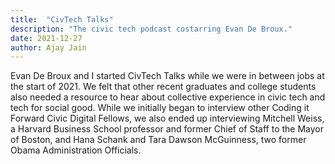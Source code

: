 ```yaml
---
title:  "CivTech Talks"
description: "The civic tech podcast costarring Evan De Broux."
date: 2021-12-27
author: Ajay Jain
---
```


Evan De Broux and I started CivTech Talks while we were in between jobs at the start of 2021. We felt that other recent graduates and college students also needed a resource to hear about collective experience in civic tech and tech for social good. While we initially began to interview other Coding it Forward Civic Digital Fellows, we also ended up interviewing Mitchell Weiss, a Harvard Business School professor and former Chief of Staff to the Mayor of Boston, and Hana Schank and Tara Dawson McGuinness, two former Obama Administration Officials.